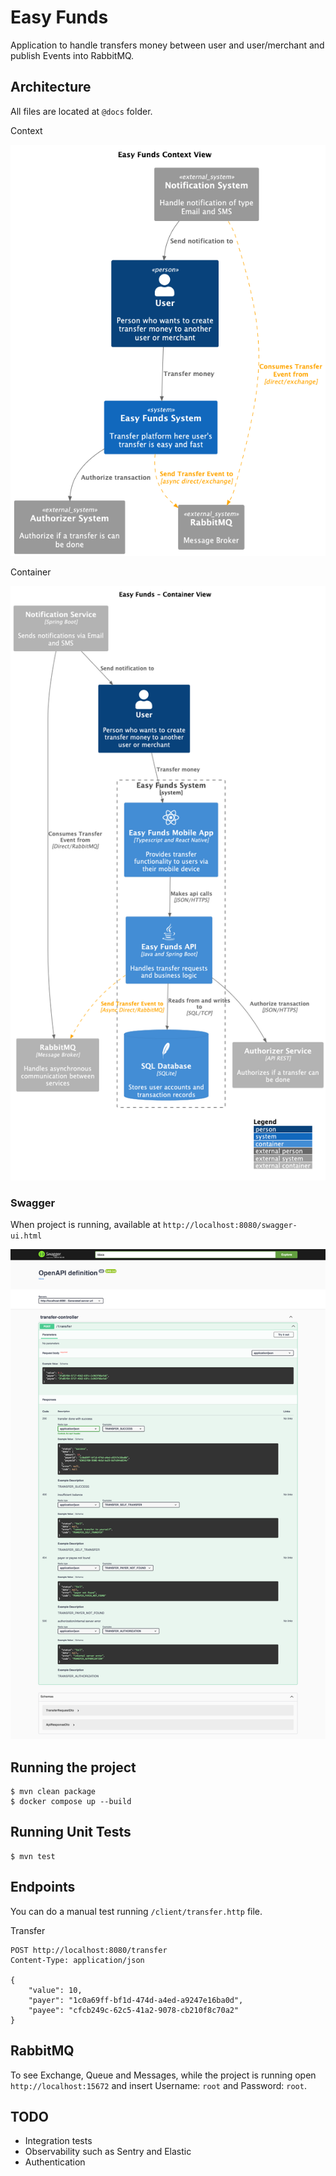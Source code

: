 # Easy Funds

Application to handle transfers money between user and user/merchant and publish Events into RabbitMQ.

## Architecture

All files are located at `@docs` folder.

Context

![easy-funds-context-diagram](@docs/easy-funds-context-diagram.png)

Container

![easy-funds-container-diagram](@docs/easy-funds-container-diagram.png)

### Swagger

When project is running, available at `http://localhost:8080/swagger-ui.html`

![easy-funds-swagger](@docs/easy-funds-swagger.png)

## Running the project

```shell
$ mvn clean package
$ docker compose up --build
```

## Running Unit Tests

```shell
$ mvn test
```

## Endpoints

You can do a manual test running `/client/transfer.http` file.

Transfer

```http request
POST http://localhost:8080/transfer
Content-Type: application/json

{
    "value": 10,
    "payer": "1c0a69ff-bf1d-474d-a4ed-a9247e16ba0d",
    "payee": "cfcb249c-62c5-41a2-9078-cb210f8c70a2"
}
```

## RabbitMQ

To see Exchange, Queue and Messages, while the project is running open `http://localhost:15672`
and insert Username: `root` and Password: `root`.

## TODO

- Integration tests
- Observability such as Sentry and Elastic
- Authentication
